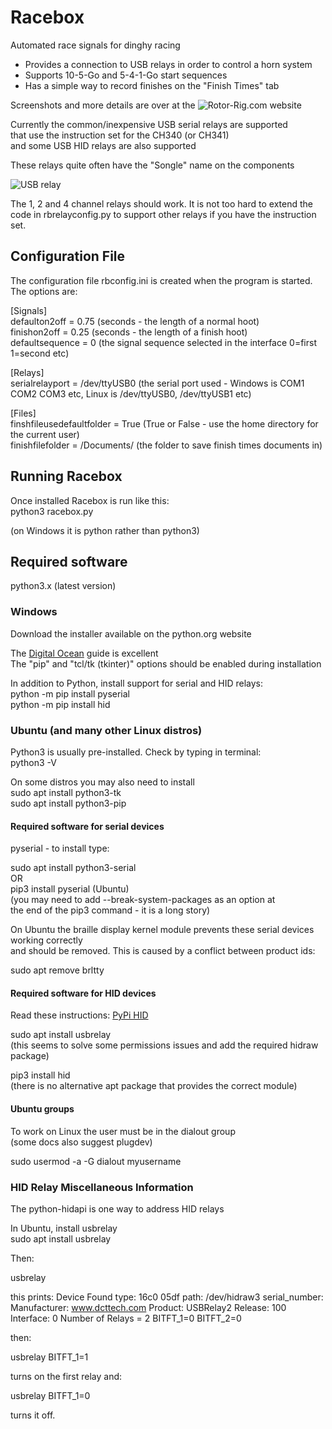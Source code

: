 # Racebox
Automated race signals for dinghy racing

* Provides a connection to USB relays in order to control a horn system
* Supports 10-5-Go and 5-4-1-Go start sequences
* Has a simple way to record finishes on the "Finish Times" tab

Screenshots and more details are over at the ![Rotor-Rig.com website](https://www.rotor-rig.com/racebox)

Currently the common/inexpensive USB serial relays are supported\
that use the instruction set for the CH340 (or CH341)\
and some USB HID relays are also supported

These relays quite often have the "Songle" name on the components

![USB relay](https://github.com/Ian-Rotor-Rig/racebox/assets/90469594/fbae9351-5044-4e16-924e-9634cf990999)

The 1, 2 and 4 channel relays should work. It is not too hard to extend the\
code in rbrelayconfig.py to support other relays if you have the instruction set.

## Configuration File
The configuration file rbconfig.ini is created when the program is started.\
The options are:

\[Signals\]\
defaulton2off = 0.75 (seconds - the length of a normal hoot)\
finishon2off = 0.25 (seconds - the length of a finish hoot)\
defaultsequence = 0 (the signal sequence selected in the interface 0=first 1=second etc)

\[Relays\]\
serialrelayport = /dev/ttyUSB0 (the serial port used - Windows is COM1 COM2 COM3 etc, Linux is /dev/ttyUSB0, /dev/ttyUSB1 etc)

\[Files\]\
finshfileusedefaultfolder = True (True or False - use the home directory for the current user)\
finishfilefolder = /Documents/ (the folder to save finish times documents in)

## Running Racebox
Once installed Racebox is run like this:\
python3 racebox.py

(on Windows it is python rather than python3)

## Required software
python3.x (latest version)

### Windows
Download the installer available on the python.org website

The [Digital Ocean](https://www.digitalocean.com/community/tutorials/install-python-windows-10) guide is excellent\
The "pip" and "tcl/tk (tkinter)" options should be enabled during installation

In addition to Python, install support for serial and HID relays:\
python -m pip install pyserial\
python -m pip install hid

### Ubuntu (and many other Linux distros)
Python3 is usually pre-installed. Check by typing in terminal:\
python3 -V

On some distros you may also need to install\
sudo apt install python3-tk\
sudo apt install python3-pip

#### Required software for serial devices
pyserial - to install type:


sudo apt install python3-serial\
OR\
pip3 install pyserial (Ubuntu)\
(you may need to add --break-system-packages as an option at\
the end of the pip3 command - it is a long story)

On Ubuntu the braille display kernel module prevents these serial devices working correctly\
and should be removed. This is caused by a conflict between product ids:

sudo apt remove brltty

#### Required software for HID devices
Read these instructions: [PyPi HID](https://pypi.org/project/hid/)

sudo apt install usbrelay\
(this seems to solve some permissions issues and add the required hidraw package)

pip3 install hid\
(there is no alternative apt package that provides the correct module)

#### Ubuntu groups
To work on Linux the user must be in the dialout group\
(some docs also suggest plugdev)

sudo usermod -a -G dialout myusername

### HID Relay Miscellaneous Information

The python-hidapi is one way to address HID relays

In Ubuntu, install usbrelay\
sudo apt install usbrelay

Then:

usbrelay

this prints:
Device Found
  type: 16c0 05df
  path: /dev/hidraw3
  serial_number: 
  Manufacturer: www.dcttech.com
  Product:      USBRelay2
  Release:      100
  Interface:    0
  Number of Relays = 2
BITFT_1=0
BITFT_2=0

then:

usbrelay BITFT_1=1

turns on the first relay and:

usbrelay BITFT_1=0

turns it off.